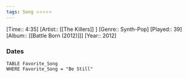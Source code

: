 ```yaml
---
tags: Song ⭐⭐⭐⭐⭐ 
---
```

[Time:: 4:35]
[Artist:: [[The Killers]] ]
[Genre:: Synth-Pop]
[Played:: 39]
[Album:: [[Battle Born (2012)]]]
[Year:: 2012]
### Dates
````dataview
TABLE Favorite_Song
WHERE Favorite_Song = "Be Still"
````